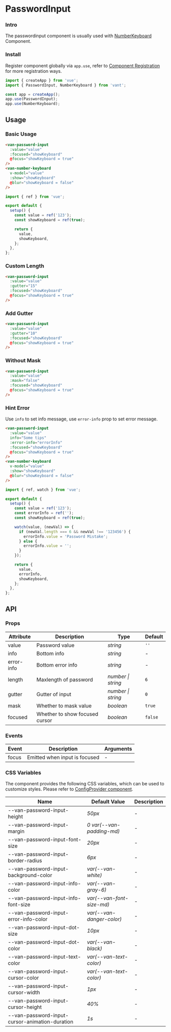 # PasswordInput

### Intro

The passwordinput component is usually used with [NumberKeyboard](#/en-US/number-keyboard) Component.

### Install

Register component globally via `app.use`, refer to [Component Registration](#/en-US/advanced-usage#zu-jian-zhu-ce) for more registration ways.

```js
import { createApp } from 'vue';
import { PasswordInput, NumberKeyboard } from 'vant';

const app = createApp();
app.use(PasswordInput);
app.use(NumberKeyboard);
```

## Usage

### Basic Usage

```html
<van-password-input
  :value="value"
  :focused="showKeyboard"
  @focus="showKeyboard = true"
/>
<van-number-keyboard
  v-model="value"
  :show="showKeyboard"
  @blur="showKeyboard = false"
/>
```

```js
import { ref } from 'vue';

export default {
  setup() {
    const value = ref('123');
    const showKeyboard = ref(true);

    return {
      value,
      showKeyboard,
    };
  },
};
```

### Custom Length

```html
<van-password-input
  :value="value"
  :gutter="15"
  :focused="showKeyboard"
  @focus="showKeyboard = true"
/>
```

### Add Gutter

```html
<van-password-input
  :value="value"
  :gutter="10"
  :focused="showKeyboard"
  @focus="showKeyboard = true"
/>
```

### Without Mask

```html
<van-password-input
  :value="value"
  :mask="false"
  :focused="showKeyboard"
  @focus="showKeyboard = true"
/>
```

### Hint Error

Use `info` to set info message, use `error-info` prop to set error message.

```html
<van-password-input
  :value="value"
  info="Some tips"
  :error-info="errorInfo"
  :focused="showKeyboard"
  @focus="showKeyboard = true"
/>
<van-number-keyboard
  v-model="value"
  :show="showKeyboard"
  @blur="showKeyboard = false"
/>
```

```js
import { ref, watch } from 'vue';

export default {
  setup() {
    const value = ref('123');
    const errorInfo = ref('');
    const showKeyboard = ref(true);

    watch(value, (newVal) => {
      if (newVal.length === 6 && newVal !== '123456') {
        errorInfo.value = 'Password Mistake';
      } else {
        errorInfo.value = '';
      }
    });

    return {
      value,
      errorInfo,
      showKeyboard,
    };
  },
};
```

## API

### Props

| Attribute  | Description                    | Type               | Default |
| ---------- | ------------------------------ | ------------------ | ------- |
| value      | Password value                 | _string_           | `''`    |
| info       | Bottom info                    | _string_           | -       |
| error-info | Bottom error info              | _string_           | -       |
| length     | Maxlength of password          | _number \| string_ | `6`     |
| gutter     | Gutter of input                | _number \| string_ | `0`     |
| mask       | Whether to mask value          | _boolean_          | `true`  |
| focused    | Whether to show focused cursor | _boolean_          | `false` |

### Events

| Event | Description                   | Arguments |
| ----- | ----------------------------- | --------- |
| focus | Emitted when input is focused | -         |

### CSS Variables

The component provides the following CSS variables, which can be used to customize styles. Please refer to [ConfigProvider component](#/en-US/config-provider).

| Name | Default Value | Description |
| --- | --- | --- |
| --van-password-input-height | _50px_ | - |
| --van-password-input-margin | _0 var(--van-padding-md)_ | - |
| --van-password-input-font-size | _20px_ | - |
| --van-password-input-border-radius | _6px_ | - |
| --van-password-input-background-color | _var(--van-white)_ | - |
| --van-password-input-info-color | _var(--van-gray-6)_ | - |
| --van-password-input-info-font-size | _var(--van-font-size-md)_ | - |
| --van-password-input-error-info-color | _var(--van-danger-color)_ | - |
| --van-password-input-dot-size | _10px_ | - |
| --van-password-input-dot-color | _var(--van-black)_ | - |
| --van-password-input-text-color | _var(--van-text-color)_ | - |
| --van-password-input-cursor-color | _var(--van-text-color)_ | - |
| --van-password-input-cursor-width | _1px_ | - |
| --van-password-input-cursor-height | _40%_ | - |
| --van-password-input-cursor-animation-duration | _1s_ | - |
